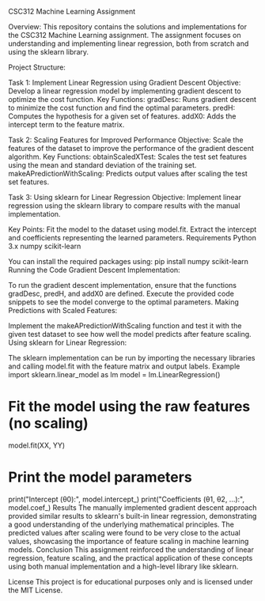 CSC312 Machine Learning Assignment

Overview:
This repository contains the solutions and implementations for the CSC312 Machine Learning assignment. The assignment focuses on understanding and implementing linear regression, both from scratch and using the sklearn library.

Project Structure:

Task 1: Implement Linear Regression using Gradient Descent
Objective: Develop a linear regression model by implementing gradient descent to optimize the cost function.
Key Functions:
gradDesc: Runs gradient descent to minimize the cost function and find the optimal parameters.
predH: Computes the hypothesis for a given set of features.
addX0: Adds the intercept term to the feature matrix.

Task 2: Scaling Features for Improved Performance
Objective: Scale the features of the dataset to improve the performance of the gradient descent algorithm.
Key Functions:
obtainScaledXTest: Scales the test set features using the mean and standard deviation of the training set.
makeAPredictionWithScaling: Predicts output values after scaling the test set features.

Task 3: Using sklearn for Linear Regression
Objective: Implement linear regression using the sklearn library to compare results with the manual implementation.

Key Points:
Fit the model to the dataset using model.fit.
Extract the intercept and coefficients representing the learned parameters.
Requirements
Python 3.x
numpy
scikit-learn

You can install the required packages using:
pip install numpy scikit-learn
Running the Code
Gradient Descent Implementation:

To run the gradient descent implementation, ensure that the functions gradDesc, predH, and addX0 are defined.
Execute the provided code snippets to see the model converge to the optimal parameters.
Making Predictions with Scaled Features:

Implement the makeAPredictionWithScaling function and test it with the given test dataset to see how well the model predicts after feature scaling.
Using sklearn for Linear Regression:

The sklearn implementation can be run by importing the necessary libraries and calling model.fit with the feature matrix and output labels.
Example
import sklearn.linear_model as lm
model = lm.LinearRegression()

# Fit the model using the raw features (no scaling)
model.fit(XX, YY)

# Print the model parameters
print("Intercept (θ0):", model.intercept_)
print("Coefficients (θ1, θ2, ...):", model.coef_)
Results
The manually implemented gradient descent approach provided similar results to sklearn's built-in linear regression, demonstrating a good understanding of the underlying mathematical principles.
The predicted values after scaling were found to be very close to the actual values, showcasing the importance of feature scaling in machine learning models.
Conclusion
This assignment reinforced the understanding of linear regression, feature scaling, and the practical application of these concepts using both manual implementation and a high-level library like sklearn.

License
This project is for educational purposes only and is licensed under the MIT License.
